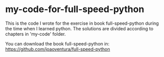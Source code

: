 # my-code-for-full-speed-python
This is the code I wrote for the exercise in book full-speed-python during the time when I learned python.
The solutions are divided according to chapters in 'my-code' folder.  

You can download the book full-speed-python in: https://github.com/joaoventura/full-speed-python
